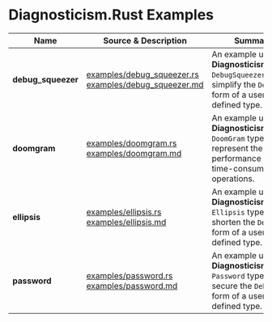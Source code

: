# Diagnosticism.Rust Examples

|Name|Source & Description|Summary|
|---|---|---|
|**debug_squeezer**|[examples/debug_squeezer.rs](/examples/debug_squeezer.rs)<br/>[examples/debug_squeezer.md](/examples/debug_squeezer.md)|An example using **Diagnosticism.Rust**'s `DebugSqueezer` type to simplify the `Debug` form of a user-defined type.|
|**doomgram**|[examples/doomgram.rs](/examples/doomgram.rs)<br/>[examples/doomgram.md](/examples/doomgram.md)|An example using **Diagnosticism.Rust**'s `DoomGram` type to represent the performance of some time-consuming operations.|
|**ellipsis**|[examples/ellipsis.rs](/examples/ellipsis.rs)<br/>[examples/ellipsis.md](/examples/ellipsis.md)|An example using **Diagnosticism.Rust**'s `Ellipsis` type to shorten the `Debug` form of a user-defined type.|
|**password**|[examples/password.rs](/examples/password.rs)<br/>[examples/password.md](/examples/password.md)|An example using **Diagnosticism.Rust**'s `Password` type to secure the `Debug` form of a user-defined type.|



<!-- ########################### end of file ########################### -->

